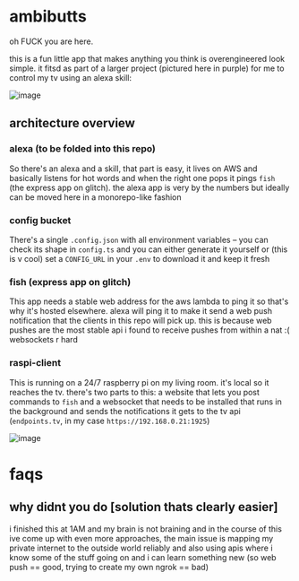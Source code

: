 # ambibutts

oh FUCK you are here.

this is a fun little app that makes anything you think is overengineered look simple. it fitsd as part of a larger project (pictured here in purple) for me to control my tv using an alexa skill:

![image](https://user-images.githubusercontent.com/11539094/69908094-72eaa500-13da-11ea-8cd9-3dc7c8815371.png)

## architecture overview

### alexa (to be folded into this repo)

So there's an alexa and a skill, that part is easy, it lives on AWS and basically listens for hot words and when the right one pops it pings `fish` (the express app on glitch). the alexa app is very by the numbers but ideally can be moved here in a monorepo-like fashion

### config bucket

There's a single `.config.json` with all environment variables – you can check its shape in `config.ts` and you can either generate it yourself or (this is v cool) set a `CONFIG_URL` in your `.env` to download it and keep it fresh

### fish (express app on glitch)

This app needs a stable web address for the aws lambda to ping it so that's why it's hosted elsewhere. alexa will ping it to make it send a web push notification that the clients in this repo will pick up. this is because web pushes are the most stable api i found to receive pushes from within a nat :( websockets r hard

### raspi-client

This is running on a 24/7 raspberry pi on my living room. it's local so it reaches the tv. there's two parts to this: a website that lets you post commands to `fish` and a websocket that needs to be installed that runs in the background and sends the notifications it gets to the tv api (`endpoints.tv`, in my case `https://192.168.0.21:1925`)

![image](https://user-images.githubusercontent.com/11539094/69912989-8709c300-1429-11ea-9298-155e6a095666.png)

###

# faqs

## why didnt you do [solution thats clearly easier]

i finished this at 1AM and my brain is not braining and in the course of this ive come up with even more approaches, the main issue is mapping my private internet to the outside world reliably and also using apis where i know some of the stuff going on and i can learn something new (so web push == good, trying to create my own ngrok == bad)

